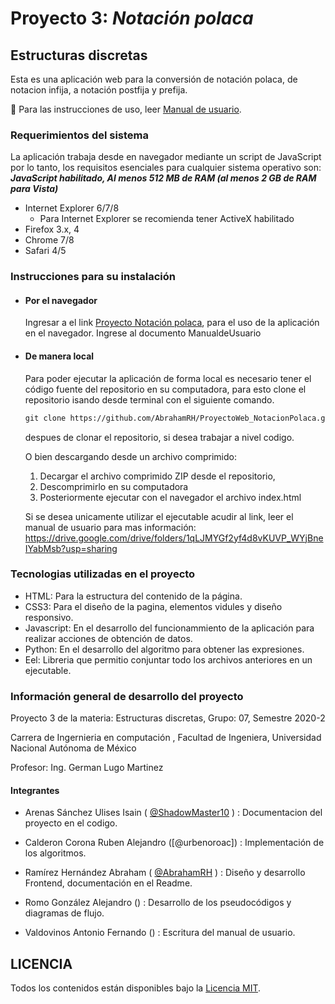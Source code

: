 # Proyecto 3: _Notación polaca_

## Estructuras discretas

Esta es una aplicación web para la conversión de notación polaca, de notacion infija, a notación postfija y prefija.

:page_facing_up: Para las instrucciones de uso, leer [Manual de usuario](./docs/test.pdf).

### Requerimientos del sistema

La aplicación trabaja desde en navegador mediante un script de JavaScript
por lo tanto, los requisitos esenciales para cualquier sistema operativo son:
**_JavaScript habilitado, Al menos 512 MB de RAM (al menos 2 GB de RAM para Vista)_**

- Internet Explorer 6/7/8
  - Para Internet Explorer se recomienda tener ActiveX habilitado
- Firefox 3.x, 4
- Chrome 7/8
- Safari 4/5

### Instrucciones para su instalación

- #### Por el navegador

  Ingresar a el link [Proyecto Notación polaca](https://abrahamrh.github.io/ProyectoWeb_NotacionPolaca/), para el uso de la aplicación en el navegador.
  Ingrese al documento ManualdeUsuario

- #### De manera local

  Para poder ejecutar la aplicación de forma local es necesario tener el código fuente del repositorio en su computadora, para esto clone el repositorio isando desde terminal con el siguiente comando.

	```Markdown
	git clone https://github.com/AbrahamRH/ProyectoWeb_NotacionPolaca.git
	```

	despues de clonar el repositorio, si desea trabajar a nivel codigo.

	O bien descargando desde un archivo comprimido:

	1. Decargar el archivo comprimido ZIP desde el repositorio,
	2. Descomprimirlo en su computadora
	3. Posteriormente ejecutar con el navegador el archivo index.html
	
	Si se desea unicamente utilizar el ejecutable acudir al link, leer el manual de usuario para mas información:
	https://drive.google.com/drive/folders/1qLJMYGf2yf4d8vKUVP_WYjBneIYabMsb?usp=sharing

### Tecnologias utilizadas en el proyecto

- HTML: Para la estructura del contenido de la página.
- CSS3: Para el diseño de la pagina, elementos vidules y diseño responsivo.
- Javascript: En el desarrollo del funcionammiento de la aplicación para realizar acciones de obtención de datos.
- Python: En el desarrollo del algoritmo para obtener las expresiones.
- Eel: Libreria que permitio conjuntar todo los archivos anteriores en un ejecutable.

### Información general de desarrollo del proyecto

Proyecto 3 de la materia: Estructuras discretas, Grupo: 07, Semestre 2020-2

Carrera de Ingernieria en computación , Facultad de Ingeniera, Universidad Nacional Autónoma de México

Profesor: Ing. German Lugo Martinez

#### Integrantes

- Arenas Sánchez Ulises Isain ( [@ShadowMaster10](https://github.com/ShadowMaster10) ) : Documentacion del proyecto en el codigo.

- Calderon Corona Ruben Alejandro ([@urbenoroac]) : Implementación de los algoritmos.

- Ramírez Hernández Abraham ( [@AbrahamRH](https://github.com/AbrahamRH) ) : Diseño y desarrollo Frontend, documentación en el Readme.

- Romo González Alejandro () : Desarrollo de los pseudocódigos y diagramas de flujo.

- Valdovinos Antonio Fernando () : Escritura del manual de usuario.

## LICENCIA

Todos los contenidos están disponibles bajo la [Licencia MIT](./LICENSE).
